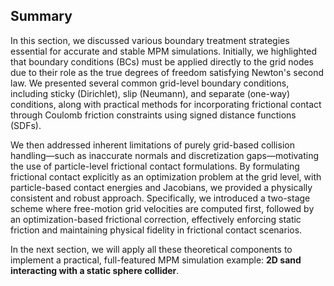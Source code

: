 ## Summary

In this section, we discussed various boundary treatment strategies essential for accurate and stable MPM simulations. Initially, we highlighted that boundary conditions (BCs) must be applied directly to the grid nodes due to their role as the true degrees of freedom satisfying Newton's second law. We presented several common grid-level boundary conditions, including sticky (Dirichlet), slip (Neumann), and separate (one-way) conditions, along with practical methods for incorporating frictional contact through Coulomb friction constraints using signed distance functions (SDFs).

We then addressed inherent limitations of purely grid-based collision handling—such as inaccurate normals and discretization gaps—motivating the use of particle-level frictional contact formulations. By formulating frictional contact explicitly as an optimization problem at the grid level, with particle-based contact energies and Jacobians, we provided a physically consistent and robust approach. Specifically, we introduced a two-stage scheme where free-motion grid velocities are computed first, followed by an optimization-based frictional correction, effectively enforcing static friction and maintaining physical fidelity in frictional contact scenarios.

In the next section, we will apply all these theoretical components to implement a practical, full-featured MPM simulation example: **2D sand interacting with a static sphere collider**.